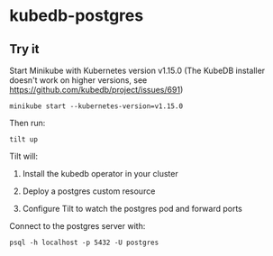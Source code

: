 # kubedb-postgres

## Try it

Start Minikube with Kubernetes version v1.15.0 (The KubeDB installer doesn't work on higher versions, see https://github.com/kubedb/project/issues/691)

```
minikube start --kubernetes-version=v1.15.0
```

Then run:

```
tilt up
```

Tilt will:

1. Install the kubedb operator in your cluster

2. Deploy a postgres custom resource

3. Configure Tilt to watch the postgres pod and forward ports

Connect to the postgres server with:

```
psql -h localhost -p 5432 -U postgres
```
